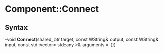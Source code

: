 # Component::Connect

## Syntax

-void **Connect**(shared_ptr<Component> target, const WString& output, const WString& input, const std::vector< std::any \>& arguments = {})
